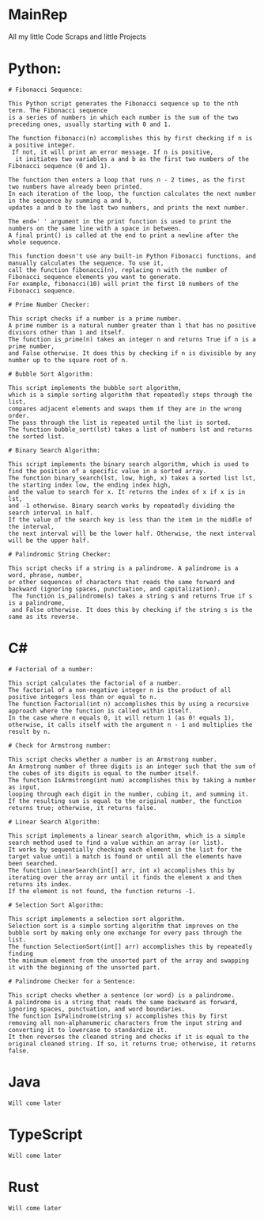 # MainRep
All my little Code Scraps and little Projects

# Python:

    # Fibonacci Sequence:

    This Python script generates the Fibonacci sequence up to the nth term. The Fibonacci sequence 
    is a series of numbers in which each number is the sum of the two preceding ones, usually starting with 0 and 1.

    The function fibonacci(n) accomplishes this by first checking if n is a positive integer.
     If not, it will print an error message. If n is positive,
      it initiates two variables a and b as the first two numbers of the Fibonacci sequence (0 and 1).

    The function then enters a loop that runs n - 2 times, as the first two numbers have already been printed.
    In each iteration of the loop, the function calculates the next number in the sequence by summing a and b, 
    updates a and b to the last two numbers, and prints the next number.

    The end=' ' argument in the print function is used to print the numbers on the same line with a space in between. 
    A final print() is called at the end to print a newline after the whole sequence.

    This function doesn't use any built-in Python Fibonacci functions, and manually calculates the sequence. To use it, 
    call the function fibonacci(n), replacing n with the number of Fibonacci sequence elements you want to generate. 
    For example, fibonacci(10) will print the first 10 numbers of the Fibonacci sequence.

    # Prime Number Checker:

    This script checks if a number is a prime number. 
    A prime number is a natural number greater than 1 that has no positive divisors other than 1 and itself. 
    The function is_prime(n) takes an integer n and returns True if n is a prime number, 
    and False otherwise. It does this by checking if n is divisible by any number up to the square root of n.

    # Bubble Sort Algorithm:

    This script implements the bubble sort algorithm,
    which is a simple sorting algorithm that repeatedly steps through the list, 
    compares adjacent elements and swaps them if they are in the wrong order. 
    The pass through the list is repeated until the list is sorted. 
    The function bubble_sort(lst) takes a list of numbers lst and returns the sorted list.

    # Binary Search Algorithm:

    This script implements the binary search algorithm, which is used to find the position of a specific value in a sorted array. 
    The function binary_search(lst, low, high, x) takes a sorted list lst, the starting index low, the ending index high, 
    and the value to search for x. It returns the index of x if x is in lst, 
    and -1 otherwise. Binary search works by repeatedly dividing the search interval in half. 
    If the value of the search key is less than the item in the middle of the interval, 
    the next interval will be the lower half. Otherwise, the next interval will be the upper half.

    # Palindromic String Checker:

    This script checks if a string is a palindrome. A palindrome is a word, phrase, number, 
    or other sequences of characters that reads the same forward and backward (ignoring spaces, punctuation, and capitalization).
     The function is_palindrome(s) takes a string s and returns True if s is a palindrome, 
     and False otherwise. It does this by checking if the string s is the same as its reverse.


# C#

    # Factorial of a number:

    This script calculates the factorial of a number. 
    The factorial of a non-negative integer n is the product of all positive integers less than or equal to n. 
    The function Factorial(int n) accomplishes this by using a recursive approach where the function is called within itself. 
    In the case where n equals 0, it will return 1 (as 0! equals 1), 
    otherwise, it calls itself with the argument n - 1 and multiplies the result by n.

    # Check for Armstrong number:

    This script checks whether a number is an Armstrong number. 
    An Armstrong number of three digits is an integer such that the sum of the cubes of its digits is equal to the number itself. 
    The function IsArmstrong(int num) accomplishes this by taking a number as input, 
    looping through each digit in the number, cubing it, and summing it. 
    If the resulting sum is equal to the original number, the function returns true; otherwise, it returns false.

    # Linear Search Algorithm:

    This script implements a linear search algorithm, which is a simple search method used to find a value within an array (or list). 
    It works by sequentially checking each element in the list for the target value until a match is found or until all the elements have been searched. 
    The function LinearSearch(int[] arr, int x) accomplishes this by iterating over the array arr until it finds the element x and then returns its index. 
    If the element is not found, the function returns -1.

    # Selection Sort Algorithm:

    This script implements a selection sort algorithm. 
    Selection sort is a simple sorting algorithm that improves on the bubble sort by making only one exchange for every pass through the list.
    The function SelectionSort(int[] arr) accomplishes this by repeatedly finding 
    the minimum element from the unsorted part of the array and swapping it with the beginning of the unsorted part.

    # Palindrome Checker for a Sentence:

    This script checks whether a sentence (or word) is a palindrome. 
    A palindrome is a string that reads the same backward as forward, ignoring spaces, punctuation, and word boundaries. 
    The function IsPalindrome(string s) accomplishes this by first 
    removing all non-alphanumeric characters from the input string and converting it to lowercase to standardize it. 
    It then reverses the cleaned string and checks if it is equal to the original cleaned string. If so, it returns true; otherwise, it returns false.

# Java

    Will come later

# TypeScript

    Will come later

# Rust

    Will come later
